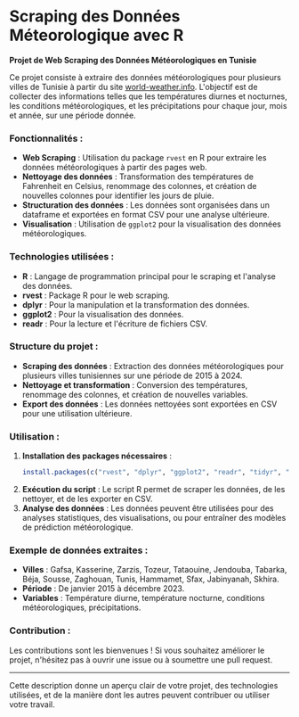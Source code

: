 # Scraping des Données Méteorologique avec R


**Projet de Web Scraping des Données Météorologiques en Tunisie**

Ce projet consiste à extraire des données météorologiques pour plusieurs villes de Tunisie à partir du site [world-weather.info](https://world-weather.info). L'objectif est de collecter des informations telles que les températures diurnes et nocturnes, les conditions météorologiques, et les précipitations pour chaque jour, mois et année, sur une période donnée.

### Fonctionnalités :
- **Web Scraping** : Utilisation du package `rvest` en R pour extraire les données météorologiques à partir des pages web.
- **Nettoyage des données** : Transformation des températures de Fahrenheit en Celsius, renommage des colonnes, et création de nouvelles colonnes pour identifier les jours de pluie.
- **Structuration des données** : Les données sont organisées dans un dataframe et exportées en format CSV pour une analyse ultérieure.
- **Visualisation** : Utilisation de `ggplot2` pour la visualisation des données météorologiques.

### Technologies utilisées :
- **R** : Langage de programmation principal pour le scraping et l'analyse des données.
- **rvest** : Package R pour le web scraping.
- **dplyr** : Pour la manipulation et la transformation des données.
- **ggplot2** : Pour la visualisation des données.
- **readr** : Pour la lecture et l'écriture de fichiers CSV.

### Structure du projet :
- **Scraping des données** : Extraction des données météorologiques pour plusieurs villes tunisiennes sur une période de 2015 à 2024.
- **Nettoyage et transformation** : Conversion des températures, renommage des colonnes, et création de nouvelles variables.
- **Export des données** : Les données nettoyées sont exportées en CSV pour une utilisation ultérieure.

### Utilisation :
1. **Installation des packages nécessaires** : 
   ```R
   install.packages(c("rvest", "dplyr", "ggplot2", "readr", "tidyr", "reshape2", "cluster"))
   ```
2. **Exécution du script** : Le script R permet de scraper les données, de les nettoyer, et de les exporter en CSV.
3. **Analyse des données** : Les données peuvent être utilisées pour des analyses statistiques, des visualisations, ou pour entraîner des modèles de prédiction météorologique.

### Exemple de données extraites :
- **Villes** : Gafsa, Kasserine, Zarzis, Tozeur, Tataouine, Jendouba, Tabarka, Béja, Sousse, Zaghouan, Tunis, Hammamet, Sfax, Jabinyanah, Skhira.
- **Période** : De janvier 2015 à décembre 2023.
- **Variables** : Température diurne, température nocturne, conditions météorologiques, précipitations.

### Contribution :
Les contributions sont les bienvenues ! Si vous souhaitez améliorer le projet, n'hésitez pas à ouvrir une issue ou à soumettre une pull request.

---

Cette description donne un aperçu clair de votre projet, des technologies utilisées, et de la manière dont les autres peuvent contribuer ou utiliser votre travail.
